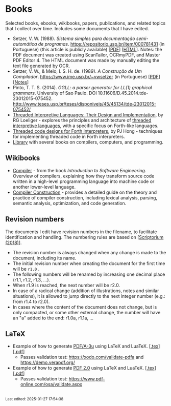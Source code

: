 # Books

Selected books, ebooks, wikibooks, papers, publications, and related topics that I collect over time. Includes some documents that I have edited.

* Setzer, V. W. (1988). *Sistema simples para documentação semi-automática de programas*. <https://repositorio.usp.br/item/000781431> (in Portuguese) (this article is publicly available) [[PDF](autodoc/autodoc.pdf)] [[HTML](autodoc/autodoc.md)]. Notes: the PDF document was created using ScanTailor, OCRmyPDF, and Master PDF Editor 4. The HTML document was made by manually editing the text file generated by OCR.
* Setzer, V. W., & Melo, I. S. H. de. (1989). *A Construção de Um Compilador*. <https://www.ime.usp.br/~vwsetzer> (in Portuguese) [[PDF](bcomp/A_Construcao_de_um_Compilador_(r1.2b)-Setzer.pdf)] [[Notes](bcomp/bcomp.md)]
* Pinto, T. T. S. (2014). *GGLL: a parser generator for LL(1) graphical grammars*. University of Sao Paulo. DOI 10.11606/D.45.2014.tde-23012015-075452. <http://www.teses.usp.br/teses/disponiveis/45/45134/tde-23012015-075452/>
* [Threaded Interpretive Languages: Their Design and Implementation](https://vdoc.pub/documents/threaded-interpretive-languages-their-design-and-implementation-1seph9gct7uo), by RG Loeliger - explores the principles and architecture of [threaded interpretive languages](https://en.wikipedia.org/wiki/Threaded_code), with a specific focus on Forth-like languages. 
* [Threaded code designs for Forth interpreters](https://dl.acm.org/doi/10.1145/146559.146561), by PJ Hong - techniques for implementing threaded code in Forth interpreters.
* [Library](https://vdoc.pub/search/compiler) with several books on compilers, computers, and programming.


## Wikibooks

* [Compiler](https://en.wikibooks.org/wiki/Introduction_to_Software_Engineering/Tools/Compiler) - from the book *Introduction to Software Engineering*. Overview of compilers, explaining how they transform source code written in a high-level programming language into machine code or another lower-level language.
* [Compiler Construction](https://en.wikibooks.org/wiki/Compiler_Construction) - provides a detailed guide on the theory and practice of compiler construction, including lexical analysis, parsing, semantic analysis, optimization, and code generation.


## Revision numbers

The documents I edit have revision numbers in the filename, to facilitate identification and handling. The numbering rules are based on [[Scriptorium (2018)](https://www.epublibre.org/libro/detalle/2398)].

* The revision number is always changed when any change is made to the document, including its name.
* The initial revision number when creating the document for the first time will be `r1.0` .
* The following numbers will be renamed by increasing one decimal place (r1.1, r1.2, r1.3, ...).
* When r1.9 is reached, the next number will be r2.0.
* In case of a radical change (addition of illustrations, notes and similar situations), it is allowed to jump directly to the next
integer number (e.g.: from r1.4 to r2.0).
* In cases where the content of the document does not change, but is only compacted, or some other external change, the number will have an "a" added to the end: r1.0a, r1.1a, ...


## LaTeX

* Example of how to generate [PDF/A-3u](https://en.wikipedia.org/wiki/PDF/A) using LaTeX and LuaTeX. [[.tex](latex/pdfa3u-min-ex.tex)] [[.pdf](latex/pdfa3u-min-ex.pdf)]
    * Passes validation test: <https://xodo.com/validate-pdfa> and <https://demo.verapdf.org/>
* Example of how to generate [PDF 2.0](https://en.wikipedia.org/wiki/PDF) using LaTeX and LuaTeX. [[.tex](latex/pdf2.0-min-ex.tex)] [[.pdf](latex/pdf2.0-min-ex.pdf)]
    * Passes validation test: <https://www.pdf-online.com/osa/validate.aspx>




<br><sub>Last edited: 2025-01-27 17:54:38</sub>
